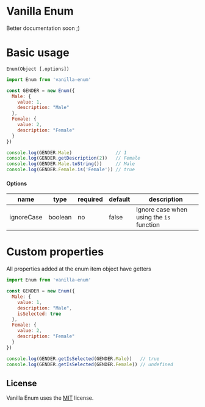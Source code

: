 # Vanilla Enum

Better documentation soon ;)

# Basic usage
`Enum(Object [,options])`
```js
import Enum from 'vanilla-enum'

const GENDER = new Enum({
  Male: {
    value: 1,
    description: "Male"
  },
  Female: {
    value: 2,
    description: "Female"
  }
})

console.log(GENDER.Male)                // 1
console.log(GENDER.getDescription(2))   // Female
console.log(GENDER.Male.toString())     // Male
console.log(GENDER.Female.is('Female')) // true
```

#### Options

| name       | type    | required | default | description |
| ---------- | ------- | -------- | ------- | ----------- |
| ignoreCase | boolean | no | false | Ignore case when using the `is` function |

# Custom properties

All properties added at the enum item object have getters

```js
import Enum from 'vanilla-enum'

const GENDER = new Enum({
  Male: {
    value: 1,
    description: "Male",
    isSelected: true
  },
  Female: {
    value: 2,
    description: "Female"
  }
})

console.log(GENDER.getIsSelected(GENDER.Male))   // true
console.log(GENDER.getIsSelected(GENDER.Female)) // undefined
```

## License
Vanilla Enum uses the [MIT](https://opensource.org/licenses/MIT) license.
